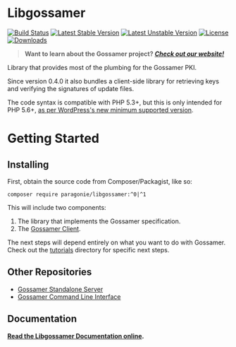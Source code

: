 # Libgossamer

[![Build Status](https://travis-ci.org/paragonie/libgossamer.svg?branch=master)](https://travis-ci.org/paragonie/libgossamer)
[![Latest Stable Version](https://poser.pugx.org/paragonie/libgossamer/v/stable)](https://packagist.org/packages/paragonie/libgossamer)
[![Latest Unstable Version](https://poser.pugx.org/paragonie/libgossamer/v/unstable)](https://packagist.org/packages/paragonie/libgossamer)
[![License](https://poser.pugx.org/paragonie/libgossamer/license)](https://packagist.org/packages/paragonie/libgossamer)
[![Downloads](https://img.shields.io/packagist/dt/paragonie/libgossamer.svg)](https://packagist.org/packages/paragonie/libgossamer)

> **Want to learn about the Gossamer project? [*Check out our website!*](https://gossamer.tools)**

Library that provides most of the plumbing for the Gossamer PKI.

Since version 0.4.0 it also bundles a client-side library for retrieving
keys and verifying the signatures of update files.

The code syntax is compatible with PHP 5.3+, but this is only intended for PHP 5.6+,
[as per WordPress's new minimum supported version](https://wordpress.org/news/2019/04/minimum-php-version-update/).

# Getting Started

## Installing

First, obtain the source code from Composer/Packagist, like so:

```
composer require paragonie/libgossamer:^0|^1
```

This will include two components:

1. The library that implements the Gossamer specification.
2. The [Gossamer Client](lib/Client).

The next steps will depend entirely on what you want to do with Gossamer.
Check out the [tutorials](docs/tutorials) directory for specific next steps.

## Other Repositories

* [Gossamer Standalone Server](https://github.com/paragonie/gossamer-server)
* [Gossamer Command Line Interface](https://github.com/paragonie/gossamer-cli)

## Documentation

**[Read the Libgossamer Documentation online](docs).**
